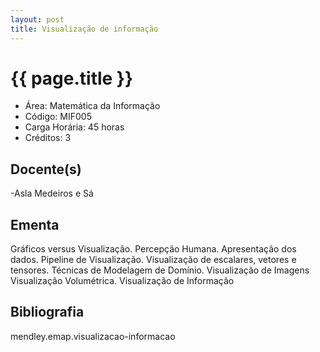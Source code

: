 ```yaml
---
layout: post
title: Visualização de informação
---
```


# {{ page.title }}

- Área: Matemática da Informação
- Código: MIF005
- Carga Horária: 45 horas
- Créditos: 3

## Docente(s) 

-Asla Medeiros e Sá

## Ementa

Gráficos versus Visualização. Percepção Humana. Apresentação dos
dados. Pipeline de Visualização. Visualização de escalares, vetores e
tensores. Técnicas de Modelagem de Domínio. Visualização de Imagens
Visualização Volumétrica. Visualização de Informação

## Bibliografia

mendley.emap.visualizacao-informacao

